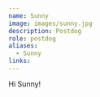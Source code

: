 ```yaml
---
name: Sunny
image: images/sunny.jpg
description: Postdog
role: postdog
aliases:
  - Sunny
links:
---
```


Hi Sunny!
